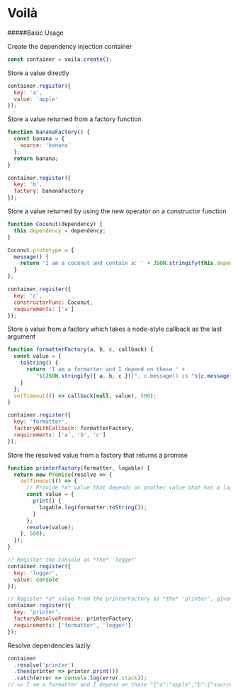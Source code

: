 # Voilà
#####Basic Usage

Create the dependency injection container

```javascript
const container = voila.create();
```

Store a value directly

```javascript
container.register({
  key: 'a',
  value: 'apple'
});
```

Store a value returned from a factory function  

```javascript
function bananaFactory() {
  const banana = {
    source: 'banana'
  };
  return banana;
}

container.register({
  key: 'b',
  factory: bananaFactory
});
```

Store a value returned by using the new operator on a constructor function

```javascript
function Coconut(dependency) {
  this.dependency = dependency;
}

Coconut.prototype = {
  message() {
    return 'I am a coconut and contain a: ' + JSON.stringify(this.dependency);
  }
};

container.register({
  key: 'c',
  constructorFunc: Coconut,
  requirements: ['a']
});
```

Store a value from a factory which takes a node-style callback as the last argument

```javascript
function formatterFactory(a, b, c, callback) {
  const value = {
    toString() {
      return 'I am a formatter and I depend on these ' +
        `"${JSON.stringify({ a, b, c })}", c.message() is "${c.message()}"`;
    }
  };
  setTimeout(() => callback(null, value), 500);
}

container.register({
  key: 'formatter',
  factoryWithCallback: formatterFactory,
  requirements: ['a', 'b', 'c']
});
```


Store the resolved value from a factory that returns a promise

```javascript
function printerFactory(formatter, logable) {
  return new Promise(resolve => {
    setTimeout(() => {
      // Provide *a* value that depends on another value that has a log function
      const value = {
        print() {
          logable.log(formatter.toString());
        }
      };
      resolve(value);
    }, 500);
  });
}

// Register the console as *the* 'logger'
container.register({
  key: 'logger',
  value: console
});

// Register *a* value from the printerFactory as *the* 'printer', given *the* values 'formatter' and 'logger'
container.register({
  key: 'printer',
  factoryResolvePromise: printerFactory,
  requirements: ['formatter', 'logger']
});
```

Resolve dependencies lazily

```javascript
container
  .resolve('printer')
  .then(printer => printer.print())
  .catch(error => console.log(error.stack));
// => I am a formatter and I depend on these "{"a":"apple","b":{"source":"banana"},"c":{"dependency":"apple"}}", c.message() is "I am a coconut and contain a apple"
```
